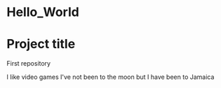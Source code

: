 # Hello_World
# Project title
First repository


I like video games 
I've not been to the moon but I have been to Jamaica 
